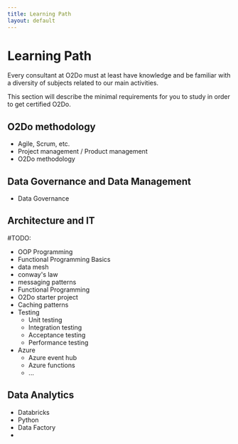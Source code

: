 ```yaml
---
title: Learning Path
layout: default
---
```


# Learning Path

Every consultant at O2Do must at least have knowledge and be familiar with a diversity of subjects related to our main activities. 

This section will describe the minimal requirements for you to study in order to get certified O2Do. 

## O2Do methodology

- Agile, Scrum, etc.
- Project management / Product management
- O2Do methodology

## Data Governance and Data Management

- Data Governance

## Architecture and IT

#TODO: 
- OOP Programming
- Functional Programming Basics
- data mesh
- conway's law
- messaging patterns
- Functional Programming
- O2Do starter project
- Caching patterns
- Testing
    - Unit testing
    - Integration testing
    - Acceptance testing
    - Performance testing
- Azure
    - Azure event hub
    - Azure functions
    - ... 

## Data Analytics

- Databricks
- Python
- Data Factory
- 